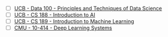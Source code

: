 - [ ] [UCB - Data 100 - Principles and Techniques of Data Science](https://ds100.org/sp22/)
- [ ] [UCB - CS 188 - Introduction to AI](https://inst.eecs.berkeley.edu/~cs188/sp23/)
- [ ] [UCB - CS 189 - Introduction to Machine Learning](https://people.eecs.berkeley.edu/~jrs/189/)
- [ ] [CMU - 10-414 - Deep Learning Systems](https://dlsyscourse.org/)
